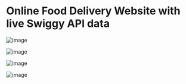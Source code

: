 # Online Food Delivery Website with live Swiggy API data

![image](https://github.com/saurabh-singh-9090/food-ordering-app/assets/164728355/9d1e9c2e-9f5c-4d7f-913b-26da313f0f5b)

![image](https://github.com/saurabh-singh-9090/food-ordering-app/assets/164728355/e14c7697-f427-41e0-9abf-c084923eaa51)

![image](https://github.com/saurabh-singh-9090/food-ordering-app/assets/164728355/be979ccc-fe85-42b0-80ab-566e96587851)

![image](https://github.com/saurabh-singh-9090/food-ordering-app/assets/164728355/bec3deac-1740-46a7-8c33-5a3ba3c58a35)
